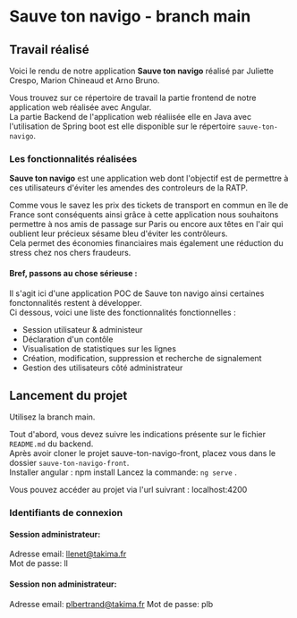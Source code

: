 # Sauve ton navigo - branch main

## Travail réalisé

Voici le rendu de notre application **Sauve ton navigo** réalisé par Juliette Crespo, Marion Chineaud et Arno Bruno.

Vous trouvez sur ce répertoire de travail la partie frontend de notre application web réalisée avec Angular.  
La partie Backend de l'application web réaliisée elle en Java avec l'utilisation de Spring boot est elle disponible sur le répertoire `sauve-ton-navigo`.

### Les fonctionnalités réalisées

**Sauve ton navigo** est une application web dont l'objectif est de permettre à ces utilisateurs d'éviter les amendes des controleurs de la RATP.

Comme vous le savez les prix des tickets de transport en commun en île de France sont conséquents ainsi grâce à cette application nous souhaitons permettre à nos amis de passage sur Paris ou encore aux têtes en l'air qui oublient leur précieux sésame bleu d'éviter les contrôleurs.  
Cela permet des économies financiaires mais également une réduction du stress chez nos chers fraudeurs.

#### Bref, passons au chose sérieuse :

Il s'agit ici d'une application POC de Sauve ton navigo ainsi certaines fonctonnalités restent à développer.  
Ci dessous, voici une liste des fonctionnalités fonctionnelles :

- Session utilisateur & administeur
- Déclaration d'un contôle
- Visualisation de statistiques sur les lignes
- Création, modification, suppression et recherche de signalement
- Gestion des utilisateurs côté administrateur

## Lancement du projet

Utilisez la branch main.

Tout d'abord, vous devez suivre les indications présente sur le fichier `README.md` du backend.  
Après avoir cloner le projet sauve-ton-navigo-front, placez vous dans le dossier `sauve-ton-navigo-front`.  
Installer angular : npm install
Lancez la commande: `ng serve` .

Vous pouvez accéder au projet via l'url suivrant : localhost:4200

### Identifiants de connexion

#### Session administrateur:

Adresse email: llenet@takima.fr  
Mot de passe: ll

#### Session non administrateur:

Adresse email: plbertrand@takima.fr
Mot de passe: plb
